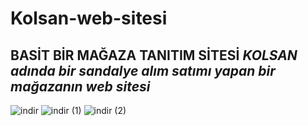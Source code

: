 # Kolsan-web-sitesi
**BASİT BİR MAĞAZA TANITIM SİTESİ**
*KOLSAN adında bir sandalye alım satımı yapan bir mağazanın web sitesi*
---
![indir](https://github.com/user-attachments/assets/5dfc4f4c-3ffd-449f-8aaf-6eec5c1bf396)
![indir (1)](https://github.com/user-attachments/assets/7407ae9e-084a-43da-8066-ed3619646648)
![indir (2)](https://github.com/user-attachments/assets/aeaf8daa-0f9f-41a2-8de1-db8c36da26ea)
